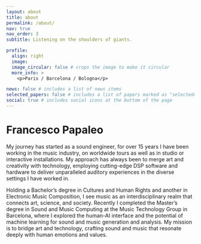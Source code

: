 ```yaml
---
layout: about
title: about
permalink: /about/
nav: true
nav_order: 3
subtitle: Listening on the shoulders of giants.

profile:
  align: right
  image:
  image_circular: false # crops the image to make it circular
  more_info: >
    <p>Paris / Barcelona / Bologna</p>

news: false # includes a list of news items
selected_papers: false # includes a list of papers marked as "selected={true}"
social: true # includes social icons at the bottom of the page
---
```


# Francesco Papaleo

My journey has started as a sound engineer, for over 15 years I have been working in the music industry, on worldwide tours as well as in studio or interactive installations. My approach has always been to merge art and creativity with technology, employing cutting-edge DSP software and hardware to deliver unparalleled auditory experiences in the diverse settings I have worked in.

Holding a Bachelor’s degree in Cultures and Human Rights and another in Electronic Music Composition, I see music as an interdisciplinary realm that connects art, science, and society. Recently I completed the Master’s degree in Sound and Music Computing at the Music Technology Group in Barcelona, where I explored the human-AI interface and the potential of machine learning for sound and music generation and analysis. My mission is to bridge art and technology, crafting sound and music that resonate deeply with human emotions and values.
